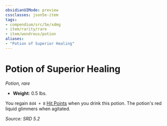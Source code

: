 ```yaml
---
obsidianUIMode: preview
cssclasses: json5e-item
tags:
- compendium/src/5e/xdmg
- item/rarity/rare
- item/wondrous/potion
aliases: 
- "Potion of Superior Healing"
---
```

# Potion of Superior Healing
*Potion, rare*  

- **Weight**: 0.5 lbs.

You regain `8d4 + 8` [Hit Points](rules/variant-rules/hit-points-xphb.md) when you drink this potion. The potion's red liquid glimmers when agitated.

*Source: SRD 5.2*